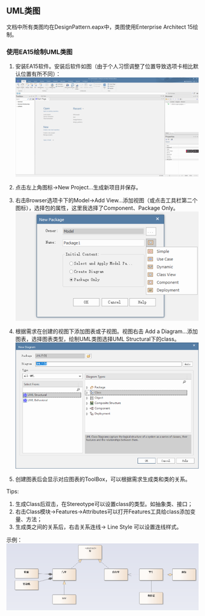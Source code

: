 ## UML类图

文档中所有类图均在DesignPattern.eapx中，类图使用Enterprise Architect 15绘制。

### 使用EA15绘制UML类图
1. 安装EA15软件。安装后软件如图（由于个人习惯调整了位置导致选项卡相比默认位置有所不同）：  
![EA15](../images/drawUML/EA15.png)  

2. 点击左上角图标->New Project...生成新项目并保存。

3. 右击Browser选项卡下的Model->Add View...添加视图（或点击工具栏第二个图标），选择包的属性，这里我选择了Component、Package Only。  
    ![AddView](../images/drawUML/AddView.png)  

4. 根据需求在创建的视图下添加图表或子视图。视图右击 Add a Diagram...添加图表，选择图表类型，绘制UML类图选择UML Structural下的class。  
    ![AddDiagram](../images/drawUML/AddDiagram.png)  

5. 创建图表后会显示对应图表的ToolBox，可以根据需求生成类和类的关系。  

Tips: 

  1. 生成Class后双击，在Stereotype可以设置class的类型。如抽象类、接口；
  2. 右击Class模块->Features->Attributes可以打开Features工具给class添加变量、方法；
  3. 生成类之间的关系后，右击关系连线-> Line Style 可以设置连线样式。

示例： 
![UMLExample](../images/drawUML/UMLExample.png)  